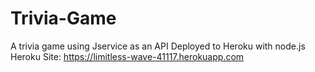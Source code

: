 # Trivia-Game
A trivia game using Jservice as an API
Deployed to Heroku with node.js
Heroku Site: https://limitless-wave-41117.herokuapp.com
